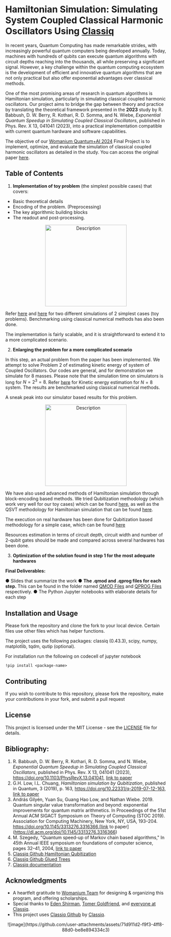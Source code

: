 # Hamiltonian Simulation: Simulating System Coupled Classical Harmonic Oscillators Using [Classiq](https://www.classiq.io/)

In recent years, Quantum Computing has made remarkable strides, with increasingly powerful quantum computers being developed annually. Today, machines with hundreds of qubits 
can execute quantum algorithms with circuit depths reaching into the thousands, all while preserving a significant signal. However, a key challenge within the quantum computing 
ecosystem is the development of efficient and innovative quantum algorithms that are not only practical but also offer exponential advantages over classical methods.

One of the most promising areas of research in quantum algorithms is Hamiltonian simulation, particularly in simulating classical coupled harmonic oscillators. Our project aims to
bridge the gap between theory and practice by translating the theoretical framework presented in the **2023** study by R. Babbush, D. W. Berry, R. Kothari, R. D. Somma, and N. Wiebe,
*Exponential Quantum Speedup in Simulating Coupled Classical Oscillators*, published in Phys. Rev. X 13, 041041 (2023), into a practical implementation compatible with current quantum 
hardware and software capabilities.

The objective of our [Womanium Quantum+AI 2024](https://womanium.org/Quantum/AI) Final Project is to implement, optimize, and evaluate the simulation of classical coupled harmonic oscillators as detailed in the study. You can access the original paper [here](https://journals.aps.org/prx/abstract/10.1103/PhysRevX.13.041041).

## Table of Contents

1. **Implementation of toy problem** (the simplest possible cases) that covers:
- Basic theoretical details 
- Encoding of the problem. (Preprocessing)
- The key algorithmic building blocks
- The readout and post-processing.
<p align="center">
<img src="https://github.com/user-attachments/assets/0e59441e-b1e3-4f41-8410-d5be388b8bde" alt="Description" width="255">
</p>

Refer [here](https://github.com/virajd98/Abstract-Oscillators-Pvt-/blob/main/ToySuzuki.ipynb) and [here](https://github.com/virajd98/Abstract-Oscillators-Pvt-/blob/main/ToyExponentiation.ipynb) for two different simulations of 2 simplest cases (toy problems). Benchmarking using classical numerical methods has also been done. 

The implementation is fairly scalable, and it is straightforward to extend it to a more complicated scenario.

2) **Enlarging the problem for a more complicated scenario**

In this step, an actual problem from the paper has been implemented. We attempt to solve Problem 2 of estimating kinetic energy of system of Coupled Oscillators. Our codes are general, and for demonstration we simulate for $8$ masses. Please note that the simulation time on simulators is long for $N=2^3=8$. Refer [here](https://github.com/virajd98/Abstract-Oscillators-Pvt-/blob/main/KineticEnergyEstimationProblem2.ipynb) for Kinetic energy estimation for $N=8$ system. The results are benchmarked using classical numerical methods. 

A sneak peak into our simulator based results for this problem. 

<p align="center">
<img src="https://github.com/virajd98/Abstract-Oscillators-Pvt-/blob/main/Figures/Kinetic%20Energy%20Comparision.PNG" alt="Description" width="255">
</p>

We have also used advanced methods of Hamiltonian simulation through block-encoding based methods. We tried Qubitization methodology (which work very well for our toy cases) which can be found [here](https://github.com/virajd98/Abstract-Oscillators-Pvt-/blob/main/ToyQubitization.ipynb), as well as the QSVT methodology for Hamiltonian simulation that can be found [here](https://github.com/virajd98/Abstract-Oscillators-Pvt-/blob/main/QSVTapproach.ipynb). 

The execution on real hardware has been done for Qubitization based methodology for a simple case, which can be found [here](https://github.com/virajd98/Abstract-Oscillators-Pvt-/blob/main/HardwareSimulationwithQubitization.ipynb)

Resources estimation in terms of circuit depth, circuit width and number of 2-qubit gates should be made and compared across several hardwares has been done. 

3) **Optimization of the solution found in step 1 for the most adequate hardwares**
 
**Final Deliverables:**

● Slides that summarize the work
● **The .qmod and .qprog files for each step.** This can be found in the folder named [QMOD Files](https://github.com/virajd98/Abstract-Oscillators-Pvt-/tree/main/QMOD%20Files) and [QPROG Files](https://github.com/virajd98/Abstract-Oscillators-Pvt-/tree/main/Figures/QPROG%20Files) respectively. 
● The Python Jupyter notebooks with elaborate details for each step 

## Installation and Usage

Please fork the repository and clone the fork to your local device. Certain files use other files which has helper functions. 

The project uses the following packages: classiq (0.43.3), scipy, numpy, matplotlib, tqdm, qutip (optional).

For installation run the following on codecell of jupyter notebook

`!pip install <package-name>` 


## Contributing

If you wish to contribute to this repository, please fork the repository, make your contributions in your fork, and submit a pull request


## License

This project is licensed under the MIT License - see the [LICENSE](MIT-LICENSE.txt) file for details.

## Bibliography:

1. R. Babbush, D. W. Berry, R. Kothari, R. D. Somma, and N. Wiebe, *Exponential Quantum Speedup in Simulating Coupled Classical Oscillators*, published in Phys. Rev. X 13, 041041 (2023), https://doi.org/10.1103/PhysRevX.13.041041, [link to paper](https://journals.aps.org/prx/abstract/10.1103/PhysRevX.13.041041)
2. G.H. Low, I.L. Chuang, *Hamiltonian simulation by Qubitization*, published in Quantum, 3 (2019), p. 163, 	https://doi.org/10.22331/q-2019-07-12-163, [link to paper](https://quantum-journal.org/papers/q-2019-07-12-163/)
3. András Gilyén, Yuan Su, Guang Hao Low, and Nathan Wiebe. 2019. Quantum singular value transformation and beyond: exponential improvements for quantum matrix arithmetics. In Proceedings of the 51st Annual ACM SIGACT Symposium on Theory of Computing (STOC 2019). Association for Computing Machinery, New York, NY, USA, 193–204. https://doi.org/10.1145/3313276.3316366,[link to paper](https://dl.acm.org/doi/10.1145/3313276.3316366)
4. M. Szegedy, "Quantum speed-up of Markov chain based algorithms," In 45th Annual IEEE symposium on foundations of computer science, pages 32–41, 2004, [link to paper](https://ieeexplore.ieee.org/abstract/document/1366222)
5. [Classiq Github Hamiltonian Qubitization](https://github.com/Classiq/classiq-library/tree/9c43f05f3d498c8c72be7dcb3ecdaba85d9abd6e/tutorials/hamiltonian_simulation/hamiltonian_simulation_with_block_encoding)
6.  [Classiq Github Glued Trees](https://github.com/Classiq/classiq-library/blob/9c43f05f3d498c8c72be7dcb3ecdaba85d9abd6e/algorithms/glued_trees/glued_trees.ipynb#L4)
7. [Classiq documentation](https://docs.classiq.io/latest/)
 

## Acknowledgments

- A heartfelt gratitude to [Womanium Team](https://womanium.org/Quantum/AI) for designing & organizing this program, and offering scholarships. 
- Special thanks to [Eden Shirman](https://www.linkedin.com/in/eden-schirman-71bb7a1b9/?originalSubdomain=il), [Tomer Goldfriend](https://www.linkedin.com/in/tomer-goldfriend-3422341b2/), and [everyone at Classiq](https://app.slack.com/client/T04KVKJKKFY/search).
- This project uses [Classiq Github](https://github.com/Classiq/classiq-library/tree/main) by [Classiq](https://www.classiq.io/).

<p align="center">
![image](https://github.com/user-attachments/assets/71d911d2-f9f3-4ff8-88d0-be8e894334c3)
</p>
